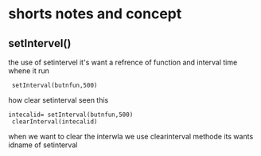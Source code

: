 # shorts notes and concept
## setIntervel()
the use of setintervel 
it's want a refrence of function and interval time whene it run 
```
 setInterval(butnfun,500)

```
how clear setinterval
seen this
 ```
 intecalid= setInterval(butnfun,500)
  clearInterval(intecalid)
 
 ```
 when we want to clear the interwla we use clearinterval methode its wants idname of setinterval 